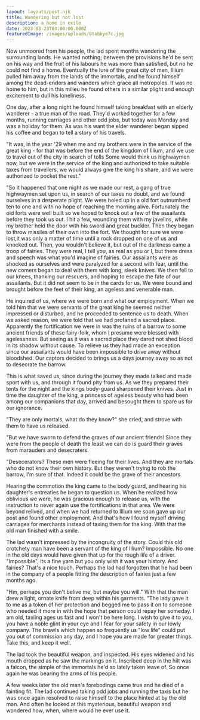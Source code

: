 ```yaml
---
layout: layouts/post.njk
title: Wandering but not lost
description: a home in exile
date: 2023-03-23T04:00:00.000Z
featuredImage: /images/uploads/8tabbye7c.jpg
---
```

Now unmoored from his people, the lad spent months wandering the surrounding lands. He wanted nothing; between the provisions he'd be sent on his way and the fruit of his labours he was more than satisfied, but no he could not find a home. Eventually the lure of the great city of men, Illium pulled him away from the lands of the immortals, and he found himself among the dead-enders and wanders which grace all metropoles. It was no home to him, but in this milieu he found others in a similar plight and enough excitement to dull his loneliness.

One day, after a long night he found himself taking breakfast with an elderly wanderer - a true man of the road. They'd worked together for a few months, running carriages and other odd jobs, but today was Monday and was a holiday for them. As was his want the elder wanderer began sipped his coffee and began to tell a story of his travels.

"It was, in the year '29 when me and my brothers were in the service of the great king - for that was before the end of the kingdom of Illium, and we use to travel out of the city in search of tolls Some would think us highwaymen now, but we were in the service of the king and authorized to take suitable taxes from travellers, we would always give the king his share, and we were authorized to pocket the rest."

"So it happened that one night as we made our rest, a gang of true highwaymen set upon us, in search of our taxes no doubt, and we found ourselves in a desperate plight. We were holed up in a old fort outnumberd ten to one and with no hope of reaching the morning alive. Fortunately the old forts were well built so we hoped to knock out a few of the assailants before they took us out. I hit a few, wounding them with my javelins, while my brother held the door with his sword and great buckler. Then they began to throw missiles of their own into the fort. We thought for sure we were lost,it was only a matter of time until a rock dropped on one of us and knocked out. Then, you wouldn't believe it, but out of the darkness came a troop of fairies. They were real, I tell you, as real as you or I, but there dress and speech was what you'd imagine of fairies. Our assailants were as shocked as ourselves and were paralyzed for a second with fear, until the new comers began to deal with them with long, sleek knives. We then fell to our knees, thanking our rescuers, and hoping to escape the fate of our assailants. But it did not seem to be in the cards for us. We were bound and brought before the feet of their king, an ageless and venerable man.

He inquired of us, where we were born and what our employment. When we told him that we were servants of the great king he seemed neither impressed or disturbed, and he proceeded to sentence us to death. When we asked reason, we were told that we had profaned a sacred place. Apparently the fortification we were in was the ruins of a barrow to some ancient friends of these fairy-folk, whom I presume were blessed with agelessness. But seeing as it was a sacred place they dared not shed blood in its shadow without cause. To relieve us they had made an exception since our assailants would have been impossible to drive away without bloodshed. Our captors decided to brings us a days journey away so as not to desecrate the barrow. 

This is what saved us, since during the journey they made talked and made sport with us, and through it found pity from us. As we they prepared their tents for the night and the kings body-guard sharpened their knives. Just in time the daughter of the king, a princess of ageless beauty who had been among our companions that day, arrived and besought them to spare us for our ignorance.

"They are only mortals, what do they know?" she cried, and strove with them to have us released.

"But we have sworn to defend the graves of our ancient friends! Since they were from the people of death the least we can do is guard their graves from marauders and desecraters. 

"Desecerators? These men were fleeing for their lives. And they are mortals who do not know their own history. But they weren't trying to rob the barrow, I'm sure of that. Indeed it could be the grave of their ancestors.

Hearing the commotion the king came to the body guard, and hearing his daughter's entreaties he began to question us. When he realized how oblivious we were, he was gracious enough to release us, with the instruction to never again use the fortifications in that area. We were beyond relived, and when we had returned to Illium we soon gave up our post and found other employment. And that's how I found myself driving carriages for merchants instead of taxing them for the king. With that the old man finished with a smile.

The lad wasn't impressed by the incongruity of the story. Could this old crotchety man have been a servant of the king of Illium? Impossible. No one in the old days would have given that up for the rough life of a driver. "Impossible", its a fine yarn but you only wish it was your history. And fairies? That's a nice touch. Perhaps the lad had forgotten that he had been in the company of a people fitting the description of fairies just a few months ago.

"Hm, perhaps you don't belive me, but maybe you will." With that the man drew a light, ornate knife from deep within his garments. "The lady gave it to me as a token of her protection and begged me to pass it on to someone who needed it more in with the hope that person could repay her someday. I am old, taxiing ages us fast and I won't be here long. I wish to give it to you, you have a noble glint in your eye and I fear for your safety in our lowly company. The brawls which happen so frequently us "low life" could put you out of commission any day, and I hope you are made for greater things. Take this, and keep it well.

The lad took the beautiful weapon, and inspected. His eyes widened and his mouth dropped as he saw the markings on it. Inscribed deep in the hilt was a falcon, the simple of the immortals he'd so lately taken leave of. So once again he was bearing the arms of his people. 

A few weeks later the old man's forebodings came true and he died of a fainting fit. The lad continued taking odd jobs and running the taxis but he was once again resolved to raise himself to the place hinted at by the old man. And often he looked at this mysterious, beautiful weapon and wondered how, when, where would he ever use it.
